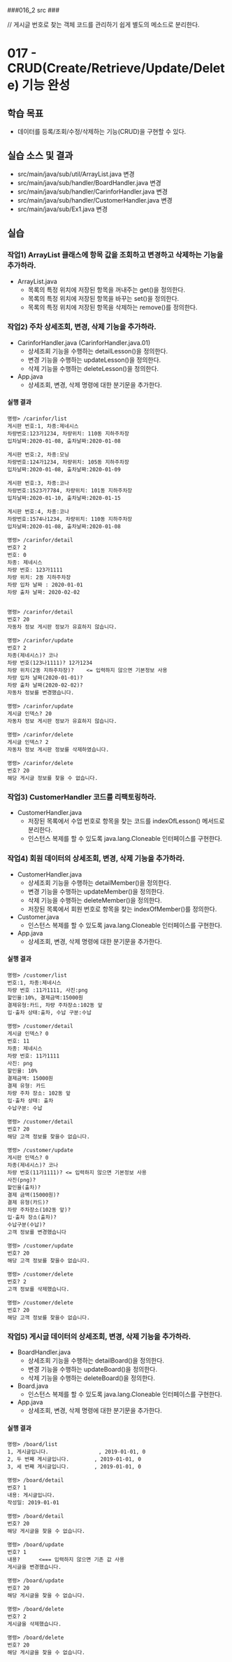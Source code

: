 ###016_2 src ###

// 게시글 번호로 찾는 객체 코드를 관리하기 쉽게 별도의 메소드로 분리한다.

# 017 - CRUD(Create/Retrieve/Update/Delete) 기능 완성

## 학습 목표

- 데이터를 등록/조회/수정/삭제하는 기능(CRUD)을 구현할 수 있다.

## 실습 소스 및 결과

- src/main/java/sub/util/ArrayList.java 변경
- src/main/java/sub/handler/BoardHandler.java 변경
- src/main/java/sub/handler/CarinforHandler.java 변경
- src/main/java/sub/handler/CustomerHandler.java 변경
- src/main/java/sub/Ex1.java 변경

## 실습

### 작업1) ArrayList 클래스에 항목 값을 조회하고 변경하고 삭제하는 기능을 추가하라.

- ArrayList.java
  - 목록의 특정 위치에 저장된 항목을 꺼내주는 get()을 정의한다.
  - 목록의 특정 위치에 저장된 항목을 바꾸는 set()을 정의한다.
  - 목록의 특정 위치에 저장된 항목을 삭제하는 remove()를 정의한다.


### 작업2) 주차 상세조회, 변경, 삭제 기능을 추가하라.

- CarinforHandler.java (CarinforHandler.java.01)
  - 상세조회 기능을 수행하는 detailLesson()을 정의한다.
  - 변경 기능을 수행하는 updateLesson()을 정의한다.
  - 삭제 기능을 수행하는 deleteLesson()을 정의한다.
- App.java
  - 상세조회, 변경, 삭제 명령에 대한 분기문을 추가한다.

#### 실행 결과

```
명령> /carinfor/list
게시판 번호:1, 차종:제네시스
차량번호:123가1234, 차량위치: 110동 지하주차장
입차날짜:2020-01-08, 출차날짜:2020-01-08

게시판 번호:2, 차종:모닝
차량번호:124가1234, 차량위치: 105동 지하주차장
입차날짜:2020-01-08, 출차날짜:2020-01-09

게시판 번호:3, 차종:코나
차량번호:1523가7784, 차량위치: 101동 지하주차장
입차날짜:2020-01-10, 출차날짜:2020-01-15

게시판 번호:4, 차종:코나
차량번호:1574나1234, 차량위치: 110동 지하주차장
입차날짜:2020-01-08, 출차날짜:2020-01-08

명령> /carinfor/detail
번호? 2
번호: 0
차종: 제네시스
차량 번호: 123가1111
차량 위치: 2동 지하주차장
차량 입차 날짜 : 2020-01-01
차량 출차 날짜: 2020-02-02


명령> /carinfor/detail
번호? 20
자동차 정보 게시판 정보가 유효하지 않습니다.

명령> /carinfor/update
번호? 2
차종(제네시스)? 코나
차량 번호(123나1111)? 12가1234
차량 위치(2동 지하주차장)?    <= 입력하지 않으면 기본정보 사용
차량 입차 날짜(2020-01-01)? 
차량 출차 날짜(2020-02-02)?
자동차 정보를 변경했습니다.

명령> /carinfor/update
게시글 인덱스? 20
자동차 정보 게시판 정보가 유효하지 않습니다.

명령> /carinfor/delete
게시글 인덱스? 2
자동차 정보 게시판 정보를 삭제하였습니다.

명령> /carinfor/delete
번호? 20
해당 게시글 정보를 찾을 수 없습니다.
```

### 작업3) CustomerHandler 코드를 리팩토링하라.

- CustomerHandler.java
    - 저장된 목록에서 수업 번호로 항목을 찾는 코드를 indexOfLesson() 메서드로 분리한다.
    - 인스턴스 복제를 할 수 있도록 java.lang.Cloneable 인터페이스를 구현한다.


### 작업4) 회원 데이터의 상세조회, 변경, 삭제 기능을 추가하라.

- CustomerHandler.java
    - 상세조회 기능을 수행하는 detailMember()을 정의한다.
    - 변경 기능을 수행하는 updateMember()을 정의한다.
    - 삭제 기능을 수행하는 deleteMember()을 정의한다.
    - 저장된 목록에서 회원 번호로 항목을 찾는 indexOfMember()를 정의한다.
- Customer.java
    - 인스턴스 복제를 할 수 있도록 java.lang.Cloneable 인터페이스를 구현한다.
- App.java
    - 상세조회, 변경, 삭제 명령에 대한 분기문을 추가한다.

#### 실행 결과

```
명령> /customer/list
번호:1, 차종:제네시스
차량 번호 :11가1111, 사진:png
할인율:10%, 결제금액:15000원
결제유형:카드, 차량 주차장소:102동 앞
입·출차 상태:출차, 수납 구분:수납

명령> /customer/detail
게시글 인덱스? 0
번호: 11
차종: 제네시스
차량 번호: 11가1111
사진: png
할인율: 10%
결제금액: 15000원
결제 유형: 카드
차량 주차 장소: 102동 앞
입·출차 상태: 출차
수납구분: 수납

명령> /customer/detail
번호? 20
해당 고객 정보를 찾을수 없습니다.

명령> /customer/update
게시판 인덱스? 0
차종(제네시스)? 코나
차량 번호(11가1111)? <= 입력하지 않으면 기본정보 사용
사진(png)? 
할인율(출차)?
결제 금액(15000원)? 
결제 유형(카드)? 
차량 주차장소(102동 앞)?
입·출차 장소(출차)?
수납구분(수납)? 
고객 정보를 변경했습니다

명령> /customer/update
번호? 20
해당 고객 정보를 찾을수 없습니다.

명령> /customer/delete
번호? 2
고객 정보를 삭제했습니다.

명령> /customer/delete
번호? 20
해당 고객 정보를 찾을수 없습니다.
```

### 작업5) 게시글 데이터의 상세조회, 변경, 삭제 기능을 추가하라.

- BoardHandler.java
    - 상세조회 기능을 수행하는 detailBoard()을 정의한다.
    - 변경 기능을 수행하는 updateBoard()을 정의한다.
    - 삭제 기능을 수행하는 deleteBoard()을 정의한다.
- Board.java
    - 인스턴스 복제를 할 수 있도록 java.lang.Cloneable 인터페이스를 구현한다.
- App.java
    - 상세조회, 변경, 삭제 명령에 대한 분기문을 추가한다.

#### 실행 결과

```
명령> /board/list
1, 게시글입니다.                , 2019-01-01, 0
2, 두 번째 게시글입니다.        , 2019-01-01, 0
3, 세 번째 게시글입니다.        , 2019-01-01, 0

명령> /board/detail
번호? 1
내용: 게시글입니다.
작성일: 2019-01-01

명령> /board/detail
번호? 20
해당 게시글을 찾을 수 없습니다.

명령> /board/update
번호? 1
내용?      <=== 입력하지 않으면 기존 값 사용
게시글을 변경했습니다.

명령> /board/update
번호? 20
해당 게시글을 찾을 수 없습니다.

명령> /board/delete
번호? 2
게시글을 삭제했습니다.

명령> /board/delete
번호? 20
해당 게시글을 찾을 수 없습니다.
```
